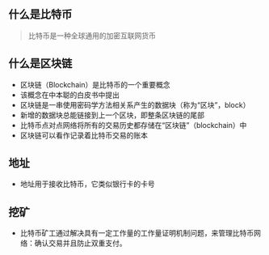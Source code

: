 ## 什么是比特币

> 比特币是一种全球通用的加密互联网货币


## 什么是区块链

- 区块链（Blockchain）是比特币的一个重要概念
- 该概念在中本聪的白皮书中提出
-  区块链是一串使用密码学方法相关系产生的数据块（称为“区块”，block）
- 新增的数据块总能链接到上一个区块，即整条区块链的尾部
- 比特币点对点网络将所有的交易历史都存储在“区块链”（blockchain）中
- 区块链可以看作记录着比特币交易的账本

## 地址

- 地址用于接收比特币，它类似银行卡的卡号

## 挖矿

- 比特币矿工通过解决具有一定工作量的工作量证明机制问题，来管理比特币网络：确认交易并且防止双重支付。
